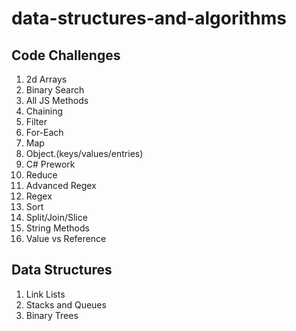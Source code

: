 # data-structures-and-algorithms
## Code Challenges
1. 2d Arrays
2. Binary Search
3. All JS Methods
4. Chaining
5. Filter
6. For-Each
7. Map
8. Object.(keys/values/entries)
9. C# Prework
10. Reduce
11. Advanced Regex
12. Regex
13. Sort
14. Split/Join/Slice
15. String Methods
16. Value vs Reference
## Data Structures
1. Link Lists
2. Stacks and Queues
3. Binary Trees
